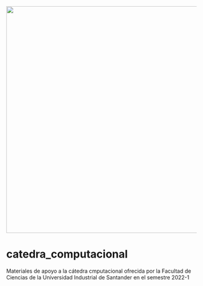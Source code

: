 <img src='https://drive.google.com/uc?id=1CCb6MXFHsi-roMdCDdZf05OaHGoaMyx4' width="600px"> 

# catedra_computacional
Materiales de apoyo a la cátedra cmputacional ofrecida por la Facultad de Ciencias de la Universidad Industrial de Santander en el semestre 2022-1
